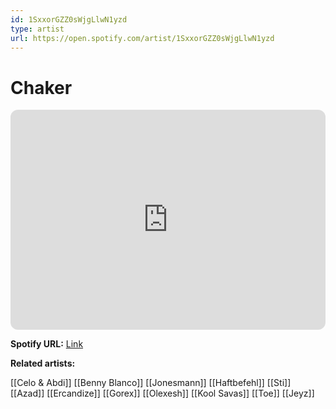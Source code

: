 ```yaml
---
id: 1SxxorGZZ0sWjgLlwN1yzd
type: artist
url: https://open.spotify.com/artist/1SxxorGZZ0sWjgLlwN1yzd
---
```

# Chaker

<iframe style="border-radius:12px" src="https://open.spotify.com/embed/artist/1SxxorGZZ0sWjgLlwN1yzd" width="100%" height="352" frameBorder="0" allowfullscreen="" allow="autoplay; clipboard-write; encrypted-media; fullscreen; picture-in-picture" loading="lazy"></iframe>

**Spotify URL:** [Link](https://open.spotify.com/artist/1SxxorGZZ0sWjgLlwN1yzd)

**Related artists:**

[[Celo & Abdi]]
[[Benny Blanco]]
[[Jonesmann]]
[[Haftbefehl]]
[[Sti]]
[[Azad]]
[[Ercandize]]
[[Gorex]]
[[Olexesh]]
[[Kool Savas]]
[[Toe]]
[[Jeyz]]
